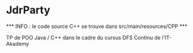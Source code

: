 # JdrParty

*** INFO : le code source C++ se trouve dans src/main/resources/CPP ***

TP de POO Java / C++ dans le cadre du cursus DFS Continu de l'IT-Akademy
